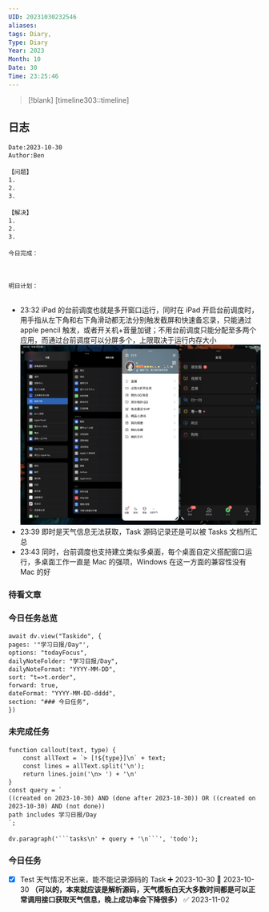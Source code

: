```yaml
---
UID: 20231030232546
aliases: 
tags: Diary,
Type: Diary
Year: 2023
Month: 10
Date: 30
Time: 23:25:46
---
```

> [!blank] 
> [timeline303::timeline]

## 日志

```
Date:2023-10-30
Author:Ben

【问题】
1.
2.
3.

【解决】
1.
2.
3.

今日完成：



明日计划：


```

- 23:32 iPad 的台前调度也就是多开窗口运行，同时在 iPad 开启台前调度时，用手指从左下角和右下角滑动都无法分别触发截屏和快速备忘录，只能通过 apple pencil 触发，或者开关机+音量加键；不用台前调度只能分配至多两个应用，而通过台前调度可以分屏多个，上限取决于运行内存大小![](asset/831d35145814ace84823fb8b1c69bc4.png)
- 23:39 即时是天气信息无法获取，Task 源码记录还是可以被 Tasks 文档所汇总
- 23:43 同时，台前调度也支持建立类似多桌面，每个桌面自定义搭配窗口运行，多桌面工作一直是 Mac 的强项，Windows 在这一方面的兼容性没有 Mac 的好


### 待看文章



### 今日任务总览

```dataviewjs
await dv.view("Taskido", {
pages: '"学习日报/Day"',
options: "todayFocus",
dailyNoteFolder: "学习日报/Day",
dailyNoteFormat: "YYYY-MM-DD",
sort: "t=>t.order",
forward: true,
dateFormat: "YYYY-MM-DD-dddd",
section: "### 今日任务",
})
```

### 未完成任务

```dataviewjs
function callout(text, type) {
    const allText = `> [!${type}]\n` + text;
    const lines = allText.split('\n');
    return lines.join('\n> ') + '\n'
}
const query = `
((created on 2023-10-30) AND (done after 2023-10-30)) OR ((created on 2023-10-30) AND (not done))
path includes 学习日报/Day
`;

dv.paragraph('```tasks\n' + query + '\n```', 'todo');
```


### 今日任务

- [x] Test 天气情况不出来，能不能记录源码的 Task ➕ 2023-10-30 📅 2023-10-30 **（可以的，本来就应该是解析源码，天气模板白天大多数时间都是可以正常调用接口获取天气信息，晚上成功率会下降很多）** ✅ 2023-11-02